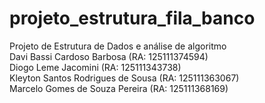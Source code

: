 # projeto_estrutura_fila_banco
Projeto de Estrutura de Dados e análise de algoritmo<br>
Davi Bassi Cardoso Barbosa (RA: 125111374594)<br>
Diogo Leme Jacomini (RA: 125111343738)<br>
Kleyton Santos Rodrigues de Sousa (RA: 125111363067)<br>
Marcelo Gomes de Souza Pereira (RA: 125111368169)<br>
